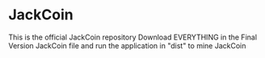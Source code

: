 # JackCoin
This is the official JackCoin repository
Download EVERYTHING in the Final Version JackCoin file and run the application in "dist" to mine JackCoin
